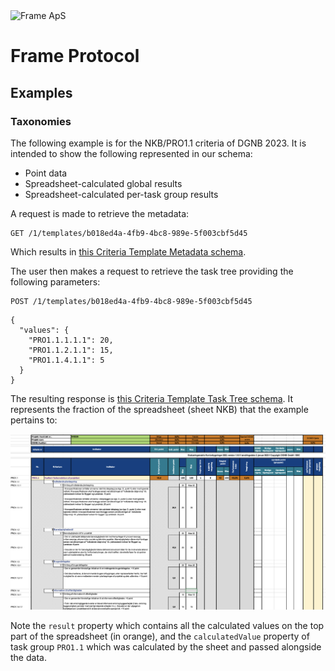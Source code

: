 <img alt="Frame ApS" src="https://openframe-public.s3.eu-west-1.amazonaws.com/assets/logo-text-google-admin.png" width="200" />

# Frame Protocol

## Examples
### Taxonomies
The following example is for the NKB/PRO1.1 criteria of DGNB 2023. It is intended to show the following represented
in our schema:
- Point data
- Spreadsheet-calculated global results
- Spreadsheet-calculated per-task group results

A request is made to retrieve the metadata:
```
GET /1/templates/b018ed4a-4fb9-4bc8-989e-5f003cbf5d45
```

Which results in [this Criteria Template Metadata schema](metadata.json).

The user then makes a request to retrieve the task tree providing the following parameters:

```
POST /1/templates/b018ed4a-4fb9-4bc8-989e-5f003cbf5d45
```
```json5
{
  "values": {
    "PRO1.1.1.1.1": 20,
    "PRO1.1.2.1.1": 15,
    "PRO1.1.4.1.1": 5
  }
}
```

The resulting response is [this Criteria Template Task Tree schema](task-tree.json). It represents
the fraction of the spreadsheet (sheet NKB) that the example pertains to:

![Fraction of the document the example pertains to](fraction-screenshot.png)

Note the `result` property which contains all the calculated values on the top part of the spreadsheet
(in orange), and the `calculatedValue` property of task group `PRO1.1` which was calculated by the sheet
and passed alongside the data.
